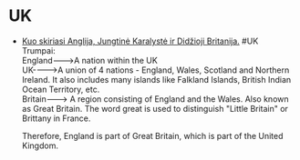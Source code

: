 # UK

* [Kuo skiriasi Anglija, Jungtinė Karalystė ir Didžioji Britanija.](https://lh5.googleusercontent.com/XpMoFNiBnD6bPxg88zZtK677jdwdUbdsEDR-HKsZKVR9jOrZLiwCNh75MKXk7SFGhDtWdyy6rx7TDvhb9UqeWAMua6EP94r8yr-GPNX3=s606) \#UK  
  Trumpai:   
  England---&gt;A nation within the UK   
  UK----&gt;A union of 4 nations - England, Wales, Scotland and Northern Ireland. It also includes many islands like Falkland Islands, British Indian Ocean Territory, etc.   
  Britain---&gt; A region consisting of England and the Wales. Also known as Great Britain. The word great is used to distinguish "Little Britain" or Brittany in France.

  Therefore, England is part of Great Britain, which is part of the United Kingdom.

